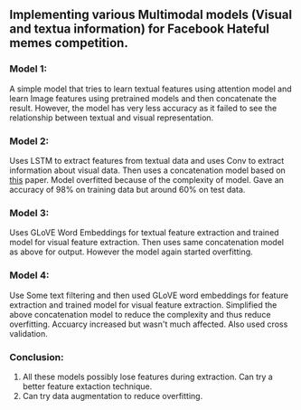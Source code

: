 ## Implementing various Multimodal models (Visual and textua information) for Facebook Hateful memes competition. 
### Model 1:
A simple model that tries to learn textual features using attention model and learn Image features using pretrained models and then concatenate the result. However, the model has very less accuracy as it failed to see the relationship between textual and visual representation.

### Model 2:
Uses LSTM to extract features from textual data and uses Conv to extract information about visual data. Then uses a concatenation model based on [this](https://arxiv.org/pdf/1908.04107.pdf) paper. Model overfitted because of the complexity of model. Gave an accuracy of 98% on training data but around 60% on test data.

### Model 3:
Uses GLoVE Word Embeddings for textual feature extraction and trained model for visual feature extraction. Then uses same concatenation model as above for output. However the model again started overfitting.

### Model 4:
Use Some text filtering and then used GLoVE word embeddings for feature extraction and trained model for visual feature extraction. Simplified the above concatenation model to reduce the complexity and thus reduce overfitting. Accuarcy increased but wasn't much affected. Also used cross validation.

### Conclusion:
1. All these models possibly lose features during extraction. Can try a better feature extaction technique.
2. Can try data augmentation to reduce overfitting.
